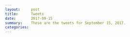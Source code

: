 ```yaml
---
layout:     post
title:      Tweets
date:       2017-09-15
summary:    These are the tweets for September 15, 2017.
categories:
---
```


